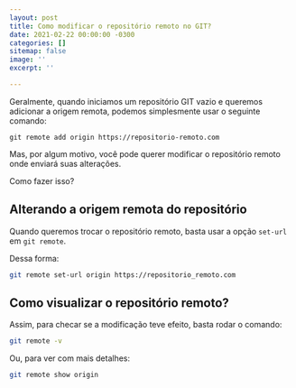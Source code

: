 ```yaml
---
layout: post
title: Como modificar o repositório remoto no GIT?
date: 2021-02-22 00:00:00 -0300
categories: []
sitemap: false
image: ''
excerpt: ''

---
```

Geralmente, quando iniciamos um repositório GIT vazio e queremos adicionar a origem remota, podemos simplesmente usar o seguinte comando:

    git remote add origin https://repositorio-remoto.com

Mas, por algum motivo, você pode querer modificar o repositório remoto onde enviará suas alterações.

Como fazer isso?

## Alterando a origem remota do repositório

Quando queremos trocar o repositório remoto, basta usar a opção `set-url` em `git remote`.

Dessa forma:

```bash
git remote set-url origin https://repositorio_remoto.com
```

## Como visualizar o repositório remoto?

Assim, para checar se a modificação teve efeito, basta rodar o comando:

```bash
git remote -v
```

Ou, para ver com mais detalhes:

```bash
git remote show origin
```